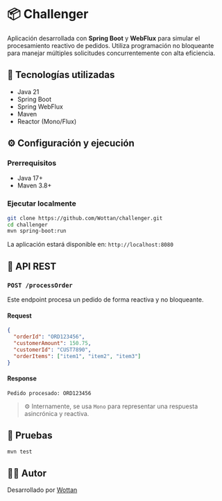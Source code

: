 
# 📦 Challenger

Aplicación desarrollada con **Spring Boot** y **WebFlux** para simular el procesamiento reactivo de pedidos. Utiliza programación no bloqueante para manejar múltiples solicitudes concurrentemente con alta eficiencia.

## 🚀 Tecnologías utilizadas

- Java 21
- Spring Boot
- Spring WebFlux
- Maven
- Reactor (Mono/Flux)

## ⚙️ Configuración y ejecución

### Prerrequisitos

- Java 17+
- Maven 3.8+

### Ejecutar localmente

```bash
git clone https://github.com/Wottan/challenger.git
cd challenger
mvn spring-boot:run
```

La aplicación estará disponible en: `http://localhost:8080`

## 📡 API REST

### `POST /processOrder`

Este endpoint procesa un pedido de forma reactiva y no bloqueante.

#### Request

```json
{
  "orderId": "ORD123456",
  "customerAmount": 150.75,
  "customerId": "CUST7890",
  "orderItems": ["item1", "item2", "item3"]
}
```

#### Response

```text
Pedido procesado: ORD123456
```

> ⚙️ Internamente, se usa `Mono` para representar una respuesta asincrónica y reactiva.

## 🧪 Pruebas

```bash
mvn test
```

## 👨‍💻 Autor

Desarrollado por [Wottan](https://github.com/Wottan)
